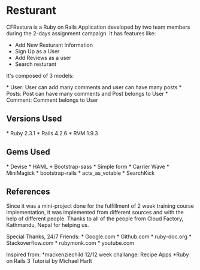 # Resturant
<p> CFRestura is a Ruby on Rails Application developed by two team members during the 2-days assignment campaign. It has features like:</p>
  <ul>
    <li>Add New Resturant Information </li>
    <li>Sign Up as a User</li>
    <li>Add Reviews as a user </li>
    <li>Search resturant</li>
  </ul>
  
<p>It's composed of 3 models:</p>
* User: User can add many comments and user can have many posts
* Posts: Post can have many comments and Post belongs to User
* Comment: Comment belongs to User

<h2>Versions Used</h2>
  * Ruby 2.3.1
  * Rails 4.2.6
  * RVM 1.9.3
  
<h2>Gems Used </h2>
* Devise
* HAML
* Bootstrap-sass
* Simple form
* Carrier Wave
* MiniMagick
* bootstrap-rails
* acts_as_votable
* SearchKick
<h2>References</h2>
  <p> Since it was a mini-project done for the fulfillment of 2 week training course implementation, it was implemented from different sources and with the help of different people. Thanks to all of the people from Cloud Factory, Kathmandu, Nepal for helping us. </p>

  Special Thanks, 24/7 Friends:
    * Google.com
    * Github.com
    * ruby-doc.org
    * Stackoverflow.com
    * rubymonk.com
    * youtube.com
    
Inspired from:
  *mackenziechild 12/12 week challange: Recipe Apps
  *Ruby on Rails 3 Tutorial by Michael Harlt
  

